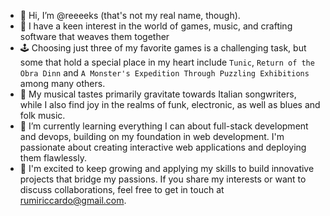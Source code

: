 - 👋 Hi, I’m @reeeeks (that's not my real name, though).
- 👀 I have a keen interest in the world of games, music, and crafting software that weaves them together
- 🕹️ Choosing just three of my favorite games is a challenging task, but some that hold a special place in my heart include `Tunic`, `Return of the Obra Dinn` and `A Monster's Expedition Through Puzzling Exhibitions` among many others.
- 🎵 My musical tastes primarily gravitate towards Italian songwriters, while I also find joy in the realms of funk, electronic, as well as blues and folk music.
- 🌱 I’m currently learning everything I can about full-stack development and devops, building on my foundation in web development. I'm passionate about creating interactive web applications and deploying them flawlessly.
- 🚀 I'm excited to keep growing and applying my skills to build innovative projects that bridge my passions. If you share my interests or want to discuss collaborations, feel free to get in touch at rumiriccardo@gmail.com.

<!---
reeeeks/reeeeks is a ✨ special ✨ repository because its `README.md` (this file) appears on your GitHub profile.
You can click the Preview link to take a look at your changes.

Add project showcase and a sentence that invites people to get in touch if interested.
--->
